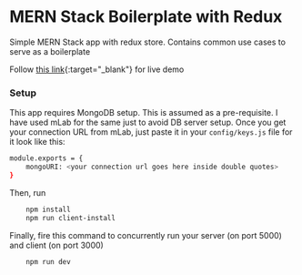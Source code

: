 # MERN Stack Boilerplate with Redux
Simple MERN Stack app with redux store. Contains common use cases to serve as a boilerplate

Follow [this link](https://mern-redux-app.herokuapp.com/){:target="_blank"} for live demo

### Setup
This app requires MongoDB setup. This is assumed as a pre-requisite. I have used mLab for the same just to avoid DB server setup. Once you get your connection URL from mLab, just paste it in your `config/keys.js` file for it look like this:

```sh
module.exports = {
    mongoURI: <your connection url goes here inside double quotes>
}
```

Then, run
```sh
    npm install
    npm run client-install
```

Finally, fire this command to concurrently run your server (on port 5000) and client (on port 3000)

```sh
    npm run dev
```
